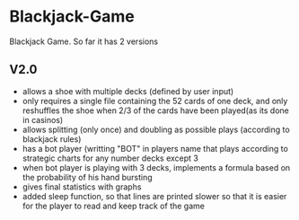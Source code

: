 # Blackjack-Game
Blackjack Game. So far it has 2 versions

## V2.0
- allows a shoe with multiple decks (defined by user input)
- only requires a single file containing the 52 cards of one deck, and only reshuffles the shoe when 2/3 of the cards have been played(as its done in casinos)
- allows splitting (only once) and doubling as possible plays (according to blackjack rules)
- has a bot player (writting "BOT" in players name that plays according to strategic charts for any number decks except 3
- when bot player is playing with 3 decks, implements a formula based on the probability of his hand bursting
- gives final statistics with graphs
- added sleep function, so that lines are printed slower so that it is easier for the player to read and keep track of the game
